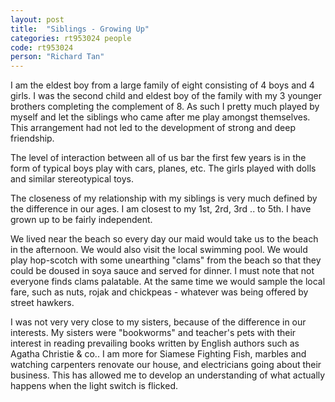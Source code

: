 ```yaml
---
layout: post
title:  "Siblings - Growing Up"
categories: rt953024 people
code: rt953024
person: "Richard Tan"
---
```


I am the eldest boy from a large family of eight consisting of 4 boys and 4 girls. 
I was the second child and eldest boy of the family with my 3 younger brothers completing the complement of 8. As such I pretty much played by myself and let the siblings who came after me play amongst themselves. This arrangement had not led to the development of strong and deep friendship.

The level of interaction between all of us bar the first few years is in the form of  typical boys play with cars, planes, etc. The girls played with dolls and similar stereotypical toys.

The closeness of my relationship with my siblings is very much defined by the difference in our ages. I am closest to my 1st, 2rd, 3rd .. to 5th. I have grown up to be fairly independent.

We lived near the beach so every day our maid would take us to the beach in the afternoon. We would also visit the local swimming pool. We would play hop-scotch with some unearthing "clams" from the beach so that they could be doused in soya sauce and served for dinner. I must note that not everyone finds clams palatable. At the same time we would sample the local fare, such as nuts, rojak and chickpeas - whatever was being offered by street hawkers.

I was not very very close to my sisters, because of the difference in our interests. My sisters were "bookworms" and teacher's pets with their interest in reading prevailing books written by English authors such as Agatha Christie & co.. I am more for Siamese Fighting Fish, marbles and watching carpenters renovate our house, and electricians going about their business. This has allowed me to develop an understanding of what actually happens when the light switch is flicked.